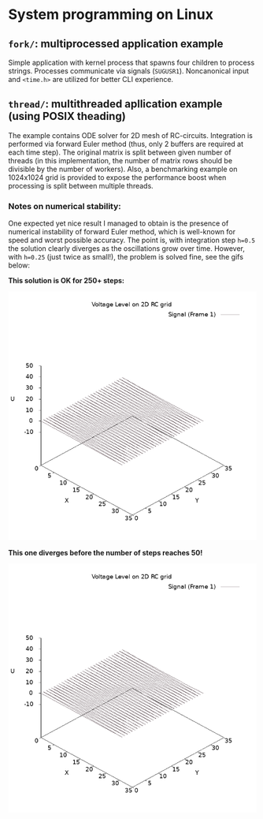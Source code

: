 # **System programming on Linux**

## `fork/`: multiprocessed application example
Simple application with kernel process that spawns four children to process strings.
Processes communicate via signals (`SUGUSR1`).
Noncanonical input and `<time.h>` are utilized for better CLI experience.

## `thread/`: multithreaded apllication example (using POSIX theading)
The example contains ODE solver for 2D mesh of RC-circuits. Integration is performed
via forward Euler method (thus, only 2 buffers are required at each time step).
The original matrix is split between given number of threads (in this implementation,
the number of matrix rows should be divisible by the number of workers).
Also, a benchmarking example on 1024x1024 grid is provided to expose the performance boost when
processing is split between multiple threads.

### Notes on numerical stability:
One expected yet nice result I managed to obtain is the presence of numerical instability
of forward Euler method, which is well-known for speed and worst possible accuracy.
The point is, with integration step `h=0.5` the solution clearly diverges as the oscillations
grow over time. However, with `h=0.25` (just twice as small!), the problem is solved fine,
see the gifs below:

**This solution is OK for 250+ steps:**

![Stable solution](./thread/images/stable.gif)

**This one diverges before the number of steps reaches 50!**

![Unstable solution](./thread/images/unstable.gif)
